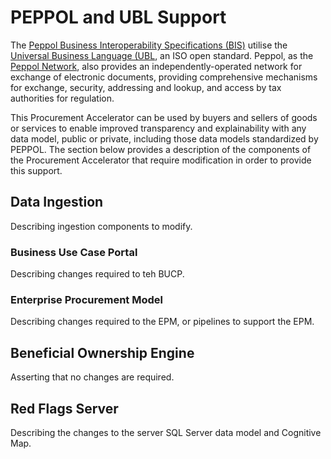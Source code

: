 # PEPPOL and UBL Support
The [Peppol Business Interoperability Specifications (BIS)](https://peppol.org/) utilise the [Universal Business Language (UBL](https://docs.oasis-open.org/ubl/UBL-2.3.html), an ISO open standard. Peppol, as the [Peppol Network](https://peppol.org/documentation/technical-documentation/edelivery-documentation/), also provides an independently-operated network for exchange of electronic documents, providing comprehensive mechanisms for exchange, security, addressing and lookup, and access by tax authorities for regulation.

This Procurement Accelerator can be used by buyers and sellers of goods or services to enable improved transparency and explainability with any data model, public or private, including those data models standardized by PEPPOL. The section below provides a description of the components of the Procurement Accelerator that require modification in order to provide this support.

## Data Ingestion
Describing ingestion components to modify.

### Business Use Case Portal
Describing changes required to teh BUCP.

### Enterprise Procurement Model
Describing changes required to the EPM, or pipelines to support the EPM.

## Beneficial Ownership Engine
Asserting that no changes are required.

## Red Flags Server
Describing the changes to the server SQL Server data model and Cognitive Map.